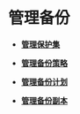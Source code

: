# 管理备份<a name="cbr_03_0086"></a>

-   **[管理保护集](管理保护集.md)**  

-   **[管理备份策略](管理备份策略.md)**  

-   **[管理备份计划](管理备份计划.md)**  

-   **[管理备份副本](管理备份副本.md)**  


